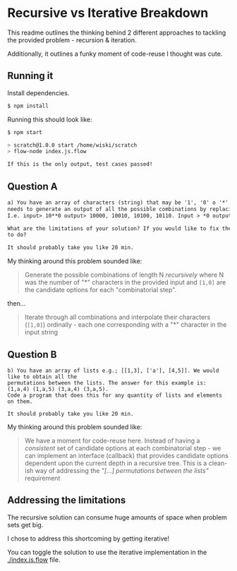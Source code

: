 # Recursive vs Iterative Breakdown

This readme outlines the thinking behind 2 different approaches to tackling the provided problem - recursion & iteration.

Additionally, it outlines a funky moment of code-reuse I thought was cute.

## Running it

Install dependencies.
```sh
$ npm install
```

Running this should look like:

```sh
$ npm start  

> scratch@1.0.0 start /home/wiski/scratch
> flow-node index.js.flow

If this is the only output, test cases passed!
```

## Question A
```txt
a) You have an array of characters (string) that may be '1', '0' o '*'. e.g. 10*00*0. The program
needs to generate an output of all the possible combinations by replacing * with an 0 and 1.
I.e. input> 10**0 output> 10000, 10010, 10100, 10110. Input > *0 output > 00, 10.

What are the limitations of your solution? If you would like to fix them what would you need
to do?

It should probably take you like 20 min.
```

My thinking around this problem sounded like:

> Generate the possible combinations of length N _recursively_ where N was the number of "*" characters in the provided input and `[1,0]` are the candidate options for each "combinatorial step".

then...

> Iterate through all combinations and interpolate their characters (`[1,0]`) ordinally - each one corresponding with a "*" character in the input string  

## Question B
```text
b) You have an array of lists e.g.; [[1,3], ['a'], [4,5]]. We would like to obtain all the
permutations between the lists. The answer for this example is: (1,a,4) (1,a,5) (3,a,4) (3,a,5).
Code a program that does this for any quantity of lists and elements on them.

It should probably take you like 20 min.
```
My thinking around this problem sounded like:

> We have a moment for code-reuse here.  Instead of having a _consistent_ set of candidate options at each combinatorial step - we can implement an interface (callback) that provides candidate options dependent upon the current depth in a recursive tree.  This is a clean-ish way of addressing the _"[...] permutations between the lists"_ requirement

## Addressing the limitations

The recursive solution can consume huge amounts of space when problem sets get big.

I chose to address this shortcoming by getting iterative!

You can toggle the solution to use the iterative implementation in the [./index.js.flow](./index.js.flow) file.
